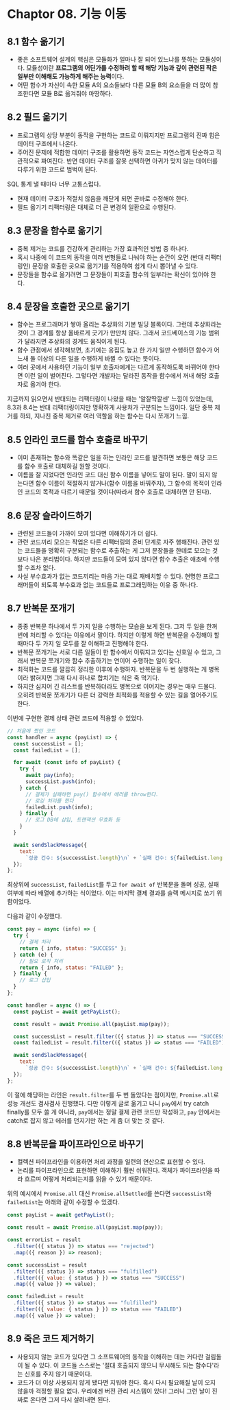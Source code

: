 # Chaptor 08. 기능 이동

## 8.1 함수 옮기기

- 좋은 소프트웨어 설계의 핵심은 모듈화가 얼마나 잘 되어 있느냐를 뜻하는 모듈성이다. 모듈성이란 **프로그램의 어딘가를 수정하려 할 때 해당 기능과 깊이 관련된 작은 일부만 이해해도 가능하게 해주는 능력**이다.
- 어떤 함수가 자신이 속한 모듈 A의 요소들보다 다른 모듈 B의 요소들을 더 많이 참조한다면 모듈 B로 옮겨줘야 마땅하다.

## 8.2 필드 옮기기

- 프로그램의 상당 부분이 동작을 구현하는 코드로 이뤄지지만 프로그램의 진짜 힘은 데이터 구조에서 나온다.
- 주어진 문제에 적합한 데이터 구조를 활용하면 동작 코드는 자연스럽게 단순하고 직관적으로 짜여진다. 반면 데이터 구조를 잘못 선택하면 아귀가 맞지 않는 데이터를 다루기 위한 코드로 범벅이 된다.

SQL 통계 낼 때마다 너무 고통스럽다.

- 현재 데이터 구조가 적절치 않음을 깨닫게 되면 곧바로 수정해야 한다.
- 필드 옮기기 리팩터링은 대체로 더 큰 변경의 일환으로 수행된다.

## 8.3 문장을 함수로 옮기기

- 중복 제거는 코드를 건강하게 관리하는 가장 효과적인 방법 중 하나다.
- 혹시 나중에 이 코드의 동작을 여러 변형들로 나눠야 하는 순간이 오면 (반대 리팩터링인) 문장을 호출한 곳으로 옮기기를 적용하여 쉽게 다시 뽑아낼 수 있다.
- 문장들을 함수로 옮기려면 그 문장들이 피호출 함수의 일부라는 확신이 있어야 한다.

## 8.4 문장을 호출한 곳으로 옮기기

- 함수는 프로그래머가 쌓아 올리는 추상화의 기본 빌딩 블록이다. 그런데 추상화라는 것이 그 경계를 항상 올바르게 긋기가 만만치 않다. 그래서 코드베이스의 기능 범위가 달라지면 추상화의 경계도 움직이게 된다.
- 함수 관점에서 생각해보면, 초기에는 응집도 높고 한 가지 일만 수행하던 함수가 어느새 둘 이상의 다른 일을 수행하게 바뀔 수 있다는 뜻이다.
- 여러 곳에서 사용하던 기능이 일부 호출자에게는 다르게 동작하도록 바뀌어야 한다면 이런 일이 벌어진다. 그렇다면 개발자는 달라진 동작을 함수에서 꺼내 해당 호출자로 옮겨야 한다.

지금까지 읽으면서 반대되는 리팩터링이 나왔을 때는 '알잘딱깔센' 느낌이 있었는데, 8.3과 8.4는 반대 리팩터링이지만 명확하게 사용처가 구분되는 느낌이다. 일단 중복 제거를 하되, 지나친 중복 제거로 여러 역할을 하는 함수는 다시 쪼개기 느낌.

## 8.5 인라인 코드를 함수 호출로 바꾸기

- 이미 존재하는 함수와 똑같은 일을 하는 인라인 코드를 발견하면 보통은 해당 코드를 함수 호출로 대체하길 원할 것이다.
- 이름을 잘 지었다면 인라인 코드 대신 함수 이름을 넣어도 말이 된다. 말이 되지 않는다면 함수 이름이 적절하지 않거나(함수 이름을 바꿔주자), 그 함수의 목적이 인라인 코드의 목적과 다르기 때문일 것이다(따라서 함수 호출로 대체하면 안 된다).

## 8.6 문장 슬라이드하기

- 관련된 코드들이 가까이 모여 있다면 이해하기가 더 쉽다.
- 관련 코드끼리 모으는 작업은 다른 리팩터링의 준비 단계로 자주 행해진다. 관련 있는 코드들을 명확히 구분되는 함수로 추출하는 게 그저 문장들을 한데로 모으는 것보다 나은 분리법이다. 하지만 코드들이 모여 있지 않다면 함수 추출은 애초에 수행할 수조차 없다.
- 사실 부수효과가 없는 코드끼리는 마음 가는 대로 재배치할 수 있다. 현명한 프로그래머들이 되도록 부수효과 없는 코드들로 프로그래밍하는 이유 중 하나다.

## 8.7 반복문 쪼개기

- 종종 반복문 하나에서 두 가지 일을 수행하는 모습을 보게 된다. 그저 두 일을 한꺼번에 처리할 수 있다는 이유에서 말이다. 하지만 이렇게 하면 반복문을 수정해야 할 때마다 두 가지 일 모두를 잘 이해하고 진행해야 한다.
- 반복문 쪼개기는 서로 다른 일들이 한 함수에서 이뤄지고 있다는 신호일 수 있고, 그래서 반복문 쪼개기와 함수 추출하기는 연이어 수행하는 일이 잦다.
- 최적화는 코드를 깔끔히 정리한 이후에 수행하자. 반복문을 두 번 실행하는 게 병목이라 밝혀지면 그때 다시 하나로 합치기는 식은 죽 먹기다.
- 하지만 심지어 긴 리스트를 반복하더라도 병목으로 이어지는 경우는 매우 드물다. 오히려 반복문 쪼개기가 다른 더 강력한 최적화를 적용할 수 있는 길을 열어주기도 한다.

이번에 구현한 결제 상태 관련 코드에 적용할 수 있었다.

```js
// 처음에 짰던 코드
const handler = async (payList) => {
  const successList = [];
  const failedList = [];

  for await (const info of payList) {
    try {
      await pay(info);
      successList.push(info);
    } catch {
      // 결제가 실패하면 pay() 함수에서 에러를 throw한다.
      // 로깅 처리를 한다
      failedList.push(info);
    } finally {
      // 로그 DB에 삽입, 트랜잭션 무효화 등
    }
  }

  await sendSlackMessage({
    text:
      `성공 건수: ${successList.length}\n` + `실패 건수: ${failedList.length}`,
  });
};
```

최상위에 `successList`, `failedList`를 두고 `for await of` 반복문을 돌며 성공, 실패 여부에 따라 배열에 추가하는 식이었다. 이는 마지막 결제 결과를 슬랙 메시지로 쏘기 위함이었다.

다음과 같이 수정했다.

```js
const pay = async (info) => {
  try {
    // 결제 처리
    return { info, status: "SUCCESS" };
  } catch (e) {
    // 필요 로직 처리
    return { info, status: "FAILED" };
  } finally {
    // 로그 삽입
  }
};

const handler = async () => {
  const payList = await getPayList();

  const result = await Promise.all(payList.map(pay));

  const successList = result.filter(({ status }) => status === "SUCCESS");
  const failedList = result.filter(({ status }) => status === "FAILED");

  await sendSlackMessage({
    text:
      `성공 건수: ${successList.length}\n` + `실패 건수: ${failedList.length}`,
  });
};
```

이 절에 해당하는 라인은 `result.filter`를 두 번 돌았다는 점이지만, `Promise.all`로 성능 개선도 겸사겸사 진행했다. 다만 이렇게 글로 옮기고 나니 `pay`에서 try catch finally를 모두 쓸 게 아니라, `pay`에서는 정말 결제 관련 코드만 작성하고, `pay` 안에서는 catch로 잡지 않고 에러를 던지기만 하는 게 좀 더 맞는 것 같다.

## 8.8 반복문을 파이프라인으로 바꾸기

- 컬렉션 파이프라인을 이용하면 처리 과정을 일련의 연산으로 표현할 수 있다.
- 논리를 파이프라인으로 표현하면 이해하기 훨씬 쉬워진다. 객체가 파이프라인을 따라 흐르며 어떻게 처리되는지를 읽을 수 있기 때문이다.

위의 예시에서 `Promise.all` 대신 `Promise.allSettled`를 쓴다면 `successList`와 `failedList`는 아래와 같이 수정할 수 있겠다.

```js
const payList = await getPayList();

const result = await Promise.all(payList.map(pay));

const errorList = result
  .filter(({ status }) => status === "rejected")
  .map(({ reason }) => reason);

const successList = result
  .filter(({ status }) => status === "fulfilled")
  .filter(({ value: { status } }) => status === "SUCCESS")
  .map(({ value }) => value);

const failedList = result
  .filter(({ status }) => status === "fulfilled")
  .filter(({ value: { status } }) => status === "FAILED")
  .map(({ value }) => value);
```

## 8.9 죽은 코드 제거하기

- 사용되지 않는 코드가 있다면 그 소프트웨어의 동작을 이해하는 데는 커다란 걸림돌이 될 수 있다. 이 코드들 스스로는 '절대 호출되지 않으니 무시해도 되는 함수다'라는 신호를 주지 않기 때문이다.
- 코드가 더 이상 사용되지 않게 됐다면 지워야 한다. 혹시 다시 필요해질 날이 오지 않을까 걱정할 필요 없다. 우리에겐 버전 관리 시스템이 있다! 그러니 그런 날이 진짜로 온다면 그저 다시 살려내면 된다.
